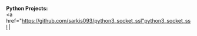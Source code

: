 **Python Projects:**
</br>
<a href="https://github.com/sarkis093/python3_socket_ssl"python3_socket_ssl</a> | 
